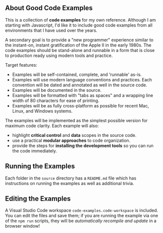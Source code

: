 ## About Good Code Examples

This is a collection of **code examples** for my own reference. Although I am
starting with Javascript, I'd like it to include good code examples from all
environments that I have used over the years.

A secondary goal is to provide a "new programmer" experience similar to the
instant-on, instant gratification of the Apple II in the early 1980s. The code
examples should be stand-alone and runnable in a form that is close to
production ready using modern tools and practice.

Target features:

- Examples will be self-contained, complete, and 'runnable' as-is.
- Examples will use modern language conventions and practices. Each convention will be dated and annotated as well in the source code.
- Examples will be documented in the source.
- Examples will be formatted with "tabs as spaces" and a wrapping line width of 80 characters for ease of printing.
- Examples will be as fully cross-platform as possible for recent Mac, Linux, and Windows systems.

The examples will be implemented as the simplest possible version for maximum code clarity. Each example will also:

- highlight **critical control** and **data** scopes in the source code.
- use a practical **modular approaches** to code organization.
- provide the steps for **installing the development tools** so you can run the code immediately.

## Running the Examples

Each folder in the `source` directory has a `README.md` file which has instructions on running the examples as well as additional trivia.

## Editing the Examples

A Visual Studio Code workspace `code-examples.code-workspace` is included. You can edit the files and save them; if you are running the example via one of the `npm run` scripts, they will be _automatically recompile and update_ in a browser window!

